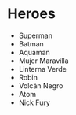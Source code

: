 # Heroes

* Superman
* Batman
* Aquaman
* Mujer Maravilla
* Linterna Verde
* Robin
* Volcán Negro
* Atom
* Nick Fury